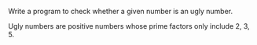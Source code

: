 Write a program to check whether a given number is an ugly number.

Ugly numbers are positive numbers whose prime factors only include 2, 3, 5.
